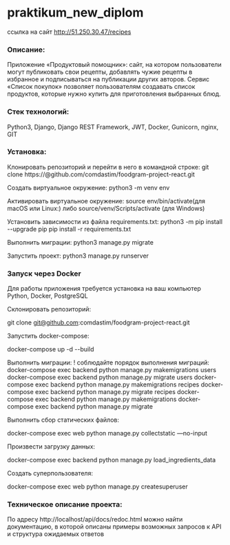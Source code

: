 # praktikum_new_diplom

 ссылка на сайт http://51.250.30.47/recipes

### Описание:


Приложение «Продуктовый помощник»: сайт, на котором пользователи могут публиковать свои рецепты, добавлять чужие рецепты в избранное и подписываться на публикации других авторов. Сервис «Список покупок» позволяет пользователям создавать список продуктов, которые нужно купить для приготовления выбранных блюд. 

### Стек технологий:

Python3, Django, Django REST Framework, JWT, Docker, Gunicorn, nginx, GIT

### Установка:
Клонировать репозиторий и перейти в него в командной строке: git clone https://@github.com/comdastim/foodgram-project-react.git

Cоздать виртуальное окружение: python3 -m venv env

Активировать виртуальное окружение: 
source env/bin/activate(для macOS или Linux:) либо source/venv/Scripts/activate (для Windows)

Установить зависимости из файла requirements.txt: 
python3 -m pip install --upgrade pip 
pip install -r requirements.txt

Выполнить миграции: python3 manage.py migrate

Запустить проект: python3 manage.py runserver

### Запуск через Docker

Для работы приложения требуется установка на ваш компьютер Python, Docker, PostgreSQL

Склонировать репозиторий:

git clone git@github.com:comdastim/foodgram-project-react.git

Запустить docker-compose:

docker-compose up -d --build

Выполнить миграции:
! соблюдайте порядок выполнения миграций:    
docker-compose exec backend python manage.py makemigrations users
docker-compose exec backend python manage.py migrate users
docker-compose exec backend python manage.py makemigrations recipes
docker-compose exec backend python manage.py migrate recipes
docker-compose exec backend python manage.py makemigrations
docker-compose exec backend python manage.py migrate

Выполнить сбор статических файлов:

docker-compose exec web python manage.py collectstatic —no-input

Произвести загрузку данных:

docker-compose exec backend python manage.py load_ingredients_data

Создать суперпользователя:

docker-compose exec web python manage.py createsuperuser



### Техническое описание проекта:

По адресу http://localhost/api/docs/redoc.html можно найти документацию, в которой описаны примеры возможных запросов к API и структура ожидаемых ответов

